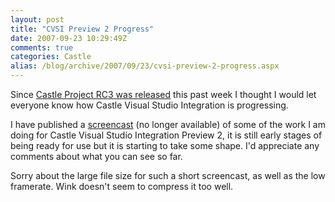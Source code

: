 ```yaml
---
layout: post
title: "CVSI Preview 2 Progress"
date: 2007-09-23 10:29:49Z
comments: true
categories: Castle
alias: /blog/archive/2007/09/23/cvsi-preview-2-progress.aspx
---
```


Since [Castle Project RC3 was released][1] this past week I thought I would let everyone know how Castle Visual Studio Integration
is progressing.

I have published a <u>screencast</u> (no longer available) of some of the work I am doing for Castle Visual Studio Integration Preview 2,
it is still early stages of being ready for use but it is starting to take some shape. I'd appreciate any comments about what you can see
so far.

Sorry about the large file size for such a short screencast, as well as the low framerate. Wink doesn't seem to compress it too well.

[1]: http://hammett.castleproject.org/?p=206
